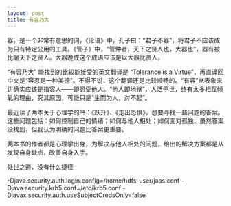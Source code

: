 ```yaml
---
layout: post
title: 有容乃大
---
```


器，是一个非常有意思的词，《论语》中，孔子曰：“君子不器”，将君子不应该成为只有特定公用的工具。《管子》中，“管仲者，天下之贤人也，大器也”，器有被比喻天下之贤人。大器晚成这个成语应该是以大器比贤人。

“有容乃大” 能找到的比较能接受的英文翻译是 “Tolerance is a Virtue”，再直译回中文是“容忍是一种美德”。不得不说，这个翻译还是比较顺畅的。“有容”从表象来讲确实应该是指容人——即忍受他人。“他人即地狱”，人活于世，终有太多相互倾轧的理由，究其原因，可能只是“生而为人，对不起”。

最近读了两本关于心理学的书：《跃升》、《走出恐惧》，想要寻找一些问题的答案。这些问题包括：如何控制自己的情绪；如何与他人相处；如何面对孤独。虽然答案没找到，但我认为明确的问题比答案更重要。

两本书的作者都是心理学出身，为解决与他人相处的问题，给出的解决方案都是从发现自身缺点，改善自身入手。

处世之道，没有什么捷径

-Djava.security.auth.login.config=/home/hdfs-user/jaas.conf -Djava.security.krb5.conf=/etc/krb5.conf -Djavax.security.auth.useSubjectCredsOnly=false